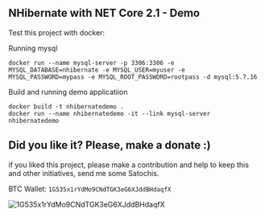 ## NHibernate with NET Core 2.1 - Demo

Test this project with docker:


Running mysql
```
docker run --name mysql-server -p 3306:3306 -e MYSQL_DATABASE=nhibernate -e MYSQL_USER=myuser -e MYSQL_PASSWORD=mypass -e MYSQL_ROOT_PASSWORD=rootpass -d mysql:5.7.16
```

Build and running demo applicatiion
```
docker build -t nhibernatedemo .
docker run --name nhibernatedemo -it --link mysql-server nhibernatedemo
```


## Did you like it? Please, make a donate :)

if you liked this project, please make a contribution and help to keep this and other initiatives, send me some Satochis.

BTC Wallet: `1G535x1rYdMo9CNdTGK3eG6XJddBHdaqfX`

![1G535x1rYdMo9CNdTGK3eG6XJddBHdaqfX](https://i.imgur.com/mN7ueoE.png)
